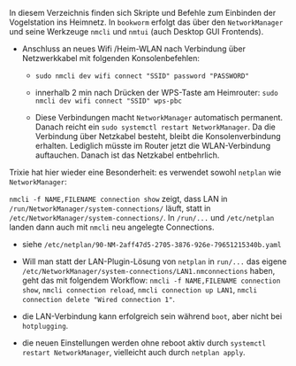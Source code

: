 <!--keywords[DHCP,ethernet,nmcli,nmtui,LAN,Netplan,NetworkManager,Trixie,WLAN,wpa_supplicant,WPS]-->

In diesem Verzeichnis finden sich Skripte und Befehle zum Einbinden der Vogelstation ins Heimnetz. In `bookworm` erfolgt das über den `NetworkManager` und seine Werkzeuge `nmcli` und `nmtui`  (auch Desktop GUI Frontends).

- Anschluss an neues Wifi /Heim-WLAN nach Verbindung über Netzwerkkabel mit folgenden Konsolenbefehlen:

  - `sudo nmcli dev wifi connect "SSID" password "PASSWORD"`

  - innerhalb 2 min nach Drücken der WPS-Taste am Heimrouter: `sudo nmcli dev wifi connect "SSID" wps-pbc`

  - Diese Verbindungen macht `NetworkManager` automatisch permanent. Danach reicht ein `sudo systemctl restart NetworkManager`. Da die Verbindung über Netzkabel besteht, bleibt die Konsolenverbindung erhalten. Lediglich müsste im Router jetzt die WLAN-Verbindung auftauchen. Danach ist das Netzkabel entbehrlich.

Trixie hat hier wieder eine Besonderheit: es verwendet sowohl `netplan` wie `NetworkManager`:

`nmcli -f NAME,FILENAME connection show` zeigt, dass LAN in `/run/NetworkManager/system-connections/` läuft, statt in `/etc/NetworkManager/system-connections/`. In `/run/...`  und `/etc/netplan` landen dann auch mit `nmcli` neu angelegte Connections.

- siehe `/etc/netplan/90-NM-2aff47d5-2705-3876-926e-79651215340b.yaml`

- Will man statt der LAN-Plugin-Lösung von `netplan` in `run/...` das eigene `/etc/NetworkManager/system-connections/LAN1.nmconnections` haben, geht das mit folgendem Workflow: `nmcli -f NAME,FILENAME connection show`, `nmcli connection reload`, `nmcli connection up LAN1`, `nmcli connection delete "Wired connection 1"`.

- die LAN-Verbindung kann erfolgreich sein während `boot`, aber nicht bei `hotplugging`.

- die neuen Einstellungen werden ohne reboot aktiv durch `systemctl restart NetworkManager`, vielleicht auch durch `netplan apply`.

    